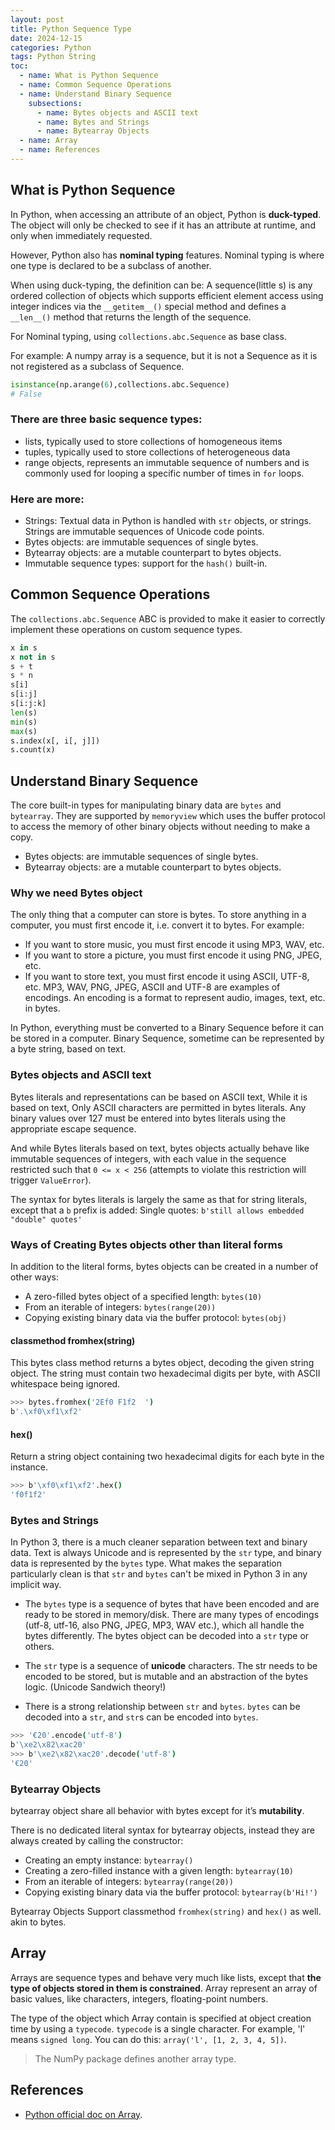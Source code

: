 ```yaml
---
layout: post
title: Python Sequence Type
date: 2024-12-15
categories: Python
tags: Python String
toc: 
  - name: What is Python Sequence
  - name: Common Sequence Operations
  - name: Understand Binary Sequence
    subsections: 
      - name: Bytes objects and ASCII text
      - name: Bytes and Strings
      - name: Bytearray Objects
  - name: Array
  - name: References
---
```


## What is Python Sequence

In Python, when accessing an attribute of an object, Python is **duck-typed**. The object will only be checked to see if it has an attribute at runtime, and only when immediately requested.

However, Python also has **nominal typing** features. Nominal typing is where one type is declared to be a subclass of another. 

When using duck-typing, the definition can be: 
A sequence(little s) is any ordered collection of objects which supports efficient element access using integer indices via the `__getitem__()` special method and defines a `__len__()` method that returns the length of the sequence. 

For Nominal typing, using `collections.abc.Sequence` as base class. 

For example: 
A numpy array is a sequence, but it is not a Sequence as it is not registered as a subclass of Sequence. 
```py
isinstance(np.arange(6),collections.abc.Sequence)
# False 
```

### There are three basic sequence types: 
- lists, typically used to store collections of homogeneous items
- tuples, typically used to store collections of heterogeneous data 
- range objects, represents an immutable sequence of numbers and is commonly used for looping a specific number of times in `for` loops.

### Here are more:
- Strings: Textual data in Python is handled with `str` objects, or strings. Strings are immutable sequences of Unicode code points. 
- Bytes objects: are immutable sequences of single bytes.
- Bytearray objects: are a mutable counterpart to bytes objects.
- Immutable sequence types: support for the `hash()` built-in.

## Common Sequence Operations

The `collections.abc.Sequence` ABC is provided to make it easier to correctly implement these operations on custom sequence types.

```py
x in s
x not in s
s + t
s * n
s[i]
s[i:j]
s[i:j:k]
len(s)
min(s)
max(s)
s.index(x[, i[, j]])
s.count(x)
```

## Understand Binary Sequence

The core built-in types for manipulating binary data are `bytes` and `bytearray`. 
They are supported by `memoryview` which uses the buffer protocol to access the memory of other binary objects without needing to make a copy.

- Bytes objects: are immutable sequences of single bytes.
- Bytearray objects: are a mutable counterpart to bytes objects.

### Why we need Bytes object
The only thing that a computer can store is bytes.
To store anything in a computer, you must first encode it, i.e. convert it to bytes. For example:
- If you want to store music, you must first encode it using MP3, WAV, etc.
- If you want to store a picture, you must first encode it using PNG, JPEG, etc.
- If you want to store text, you must first encode it using ASCII, UTF-8, etc.
MP3, WAV, PNG, JPEG, ASCII and UTF-8 are examples of encodings. An encoding is a format to represent audio, images, text, etc. in bytes.

In Python, everything must be converted to a Binary Sequence before it can be stored in a computer.
Binary Sequence, sometime can be represented by a byte string, based on text.

### Bytes objects and ASCII text
Bytes literals and representations can be based on ASCII text, While it is based on text, Only ASCII characters are permitted in bytes literals. Any binary values over 127 must be entered into bytes literals using the appropriate escape sequence.

And while Bytes literals based on text, bytes objects actually behave like immutable sequences of integers, with each value in the sequence restricted such that `0 <= x < 256` (attempts to violate this restriction will trigger `ValueError`).

The syntax for bytes literals is largely the same as that for string literals, except that a `b` prefix is added:
Single quotes: `b'still allows embedded "double" quotes'`

### Ways of Creating Bytes objects other than literal forms
In addition to the literal forms, bytes objects can be created in a number of other ways:
- A zero-filled bytes object of a specified length: `bytes(10)`
- From an iterable of integers: `bytes(range(20))`
- Copying existing binary data via the buffer protocol: `bytes(obj)`

#### classmethod fromhex(string)
This bytes class method returns a bytes object, decoding the given string object. The string must contain two hexadecimal digits per byte, with ASCII whitespace being ignored.
```bash
>>> bytes.fromhex('2Ef0 F1f2  ')
b'.\xf0\xf1\xf2'
```

#### hex()
Return a string object containing two hexadecimal digits for each byte in the instance.
```bash
>>> b'\xf0\xf1\xf2'.hex()
'f0f1f2'
```

### Bytes and Strings

In Python 3, there is a much cleaner separation between text and binary data. Text is always Unicode and is represented by the `str` type, and binary data is represented by the `bytes` type. What makes the separation particularly clean is that `str` and `bytes` can't be mixed in Python 3 in any implicit way. 

- The `bytes` type is a sequence of bytes that have been encoded and are ready to be stored in memory/disk. There are many types of encodings (utf-8, utf-16, also PNG, JPEG, MP3, WAV etc.), which all handle the bytes differently. The bytes object can be decoded into a `str` type or others.

- The `str` type is a sequence of **unicode** characters. The str needs to be encoded to be stored, but is mutable and an abstraction of the bytes logic. (Unicode Sandwich theory!)

- There is a strong relationship between `str` and `bytes`. `bytes` can be decoded into a `str`, and `str`s can be encoded into `bytes`.

```bash
>>> '€20'.encode('utf-8')
b'\xe2\x82\xac20'
>>> b'\xe2\x82\xac20'.decode('utf-8')
'€20'
```

### Bytearray Objects

bytearray object share all behavior with bytes except for it’s **mutability**.

There is no dedicated literal syntax for bytearray objects, instead they are always created by calling the constructor:
- Creating an empty instance: `bytearray()`
- Creating a zero-filled instance with a given length: `bytearray(10)`
- From an iterable of integers: `bytearray(range(20))`
- Copying existing binary data via the buffer protocol: `bytearray(b'Hi!')`

Bytearray Objects Support classmethod `fromhex(string)` and `hex()` as well. akin to bytes. 

## Array

Arrays are sequence types and behave very much like lists, except that **the type of objects stored in them is constrained**. 
Array represent an array of basic values, like characters, integers, floating-point numbers. 

The type of the object which Array contain is specified at object creation time by using a `typecode`.
`typecode` is a single character. 
For example, 'l' means `signed long`.  You  can do this: `array('l', [1, 2, 3, 4, 5])`.

> The NumPy package defines another array type.

## References

- [Python official doc on Array](https://docs.python.org/3/library/array.html).


